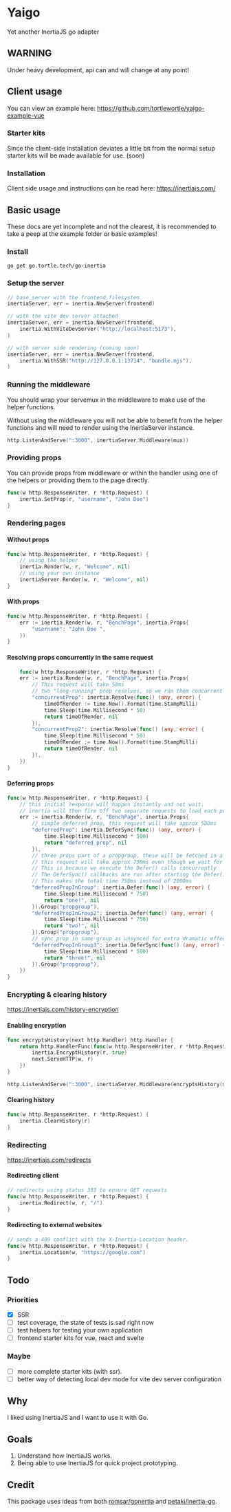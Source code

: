 # Yaigo
Yet another InertiaJS go adapter

## WARNING
Under heavy development, api can and will change at any point!

## Client usage
You can view an example here: https://github.com/tortlewortle/yaigo-example-vue

### Starter kits
Since the client-side installation deviates a little bit from the normal setup starter kits will be made available for use.
(soon)

### Installation
Client side usage and instructions can be read here: https://inertiajs.com/

## Basic usage
These docs are yet incomplete and not the clearest, it is recommended to take a peep at the example folder or basic examples!
### Install
`go get go.tortle.tech/go-inertia`

### Setup the server
```go
// base server with the frontend filesystem
inertiaServer, err = inertia.NewServer(frontend)

// with the vite dev server attached
inertiaServer, err = inertia.NewServer(frontend,
    inertia.WithViteDevServer("http://localhost:5173"),
)

// with server side rendering (coming soon)
inertiaServer, err = inertia.NewServer(frontend,
    inertia.WithSSR("http://127.0.0.1:13714", "bundle.mjs"),
)
```

### Running the middleware
You should wrap your servemux in the middleware to make use of the helper functions.

Without using the middleware you will not be able to benefit from the helper functions and will need to render using the InertiaServer instance.
```go
http.ListenAndServe(":3000", inertiaServer.Middleware(mux))
```
### Providing props
You can provide props from middleware or within the handler using one of the helpers or providing them to the page directly.

```go
func(w http.ResponseWriter, r *http.Request) {
    inertia.SetProp(r, "username", "John Doe")
}
```

### Rendering pages
#### Without props
```go
func(w http.ResponseWriter, r *http.Request) {
	// using the helper
    inertia.Render(w, r, "Welcome", nil)
	// using your own instance
    inertiaServer.Render(w, r, "Welcome", nil)
}
```
#### With props
```go
func(w http.ResponseWriter, r *http.Request) {
    err := inertia.Render(w, r, "BenchPage", inertia.Props{
        "username": "John Doe ",
    })
}
```

#### Resolving props concurrently in the same request
```go
    func(w http.ResponseWriter, r *http.Request) {
    err := inertia.Render(w, r, "BenchPage", inertia.Props{
        // This request will take 50ms
        // two "long-running" prop resolves, so we run them concurrently
        "concurrentProp": inertia.Resolve(func() (any, error) {
            timeOfRender := time.Now().Format(time.StampMilli)
            time.Sleep(time.Millisecond * 50)
            return timeOfRender, nil
        }),
        "concurrentProp2": inertia.Resolve(func() (any, error) {
            time.Sleep(time.Millisecond * 50)
            timeOfRender := time.Now().Format(time.StampMilli)
            return timeOfRender, nil
        }),
    })
}
```

#### Deferring props
```go
func(w http.ResponseWriter, r *http.Request) {
	// this initial response will happen instantly and not wait.
	// inertia will then fire off two separate requests to load each prop group.
    err := inertia.Render(w, r, "BenchPage", inertia.Props{
        // simple deferred prop, this request will take approx 500ms
        "deferredProp": inertia.DeferSync(func() (any, error) {
            time.Sleep(time.Millisecond * 500)
            return "deferred prop", nil
        }),
        // three props part of a propgroup, these will be fetched in a separate request from the other deferred prop.
        // this request will take approx 750ms even though we wait for a total of 2000ms
        // This is because we execute the Defer() calls concurrently
        // The DeferSync() callbacks are run after starting the Defer() callbacks
        // This makes the total time 750ms instead of 2000ms
        "deferredPropInGroup": inertia.Defer(func() (any, error) {
            time.Sleep(time.Millisecond * 750)
            return "one!", nil
        }).Group("propgroup"),
        "deferredPropInGroup2": inertia.Defer(func() (any, error) {
            time.Sleep(time.Millisecond * 750)
            return "two!", nil
        }).Group("propgroup"),
        // sync prop in same group as unsynced for extra dramatic effect
        "deferredPropInGroup3": inertia.DeferSync(func() (any, error) {
            time.Sleep(time.Millisecond * 500)
            return "three!", nil
        }).Group("propgroup"),
    })
}
```

### Encrypting & clearing history
https://inertiajs.com/history-encryption

#### Enabling encryption
```go
func encryptsHistory(next http.Handler) http.Handler {
	return http.HandlerFunc(func(w http.ResponseWriter, r *http.Request) {
		inertia.EncryptHistory(r, true)
		next.ServeHTTP(w, r)
	})
}

http.ListenAndServe(":3000", inertiaServer.Middleware(encryptsHistory(mux)))
```

#### Clearing history
```go
func(w http.ResponseWriter, r *http.Request) {
    inertia.ClearHistory(r)
}
```

### Redirecting
https://inertiajs.com/redirects

#### Redirecting client
```go
// redirects using status 303 to ensure GET requests
func(w http.ResponseWriter, r *http.Request) {
    inertia.Redirect(w, r, "/")
}
```
#### Redirecting to external websites
```go
// sends a 409 conflict with the X-Inertia-Location header.
func(w http.ResponseWriter, r *http.Request) {
    inertia.Location(w, "https://google.com")
}
```

## Todo
### Priorities
- [x] SSR
- [ ] test coverage, the state of tests is sad right now
- [ ] test helpers for testing your own application
- [ ] frontend starter kits for vue, react and svelte
### Maybe
- [ ] more complete starter kits (with ssr).
- [ ] better way of detecting local dev mode for vite dev server configuration

## Why
I liked using InertiaJS and I want to use it with Go.

## Goals
1. Understand how InertiaJS works.
2. Being able to use InertiaJS for quick project prototyping.

## Credit
This package uses ideas from both [romsar/gonertia](https://github.com/romsar/gonertia) and [petaki/inertia-go](https://github.com/petaki/inertia-go).
